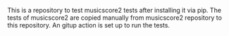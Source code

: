 This is a repository to test musicscore2 tests after installing it via pip. The tests of musicscore2 are copied manually from musicscore2 repository to this repository. An gitup action is set up to run the tests. 
